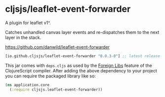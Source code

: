 # cljsjs/leaflet-event-forwarder

A plugin for leaflet v1^.

Catches unhandled canvas layer events and re-dispatches them to the next layer in the stack.

https://github.com/danwild/leaflet-event-forwarder

[](dependency)
```clojure
[io.github.cljsjs/leaflet-event-forwarder "0.0.3-0"] ;; latest release
```
[](/dependency)

This jar comes with `deps.cljs` as used by the [Foreign Libs][flibs] feature
of the ClojureScript compiler. After adding the above dependency to your project
you can require the packaged library like so:

```clojure
(ns application.core
  (:require cljsjs.leaflet-event-forwarder))
```

[flibs]: https://clojurescript.org/reference/packaging-foreign-deps

